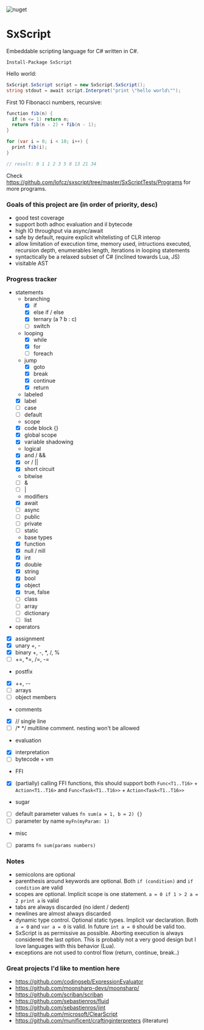 ![nuget](https://img.shields.io/nuget/v/SxScript)

# SxScript

Embeddable scripting language for C# written in C#.  

```
Install-Package SxScript
```
Hello world:
```csharp
SxScript.SxScript script = new SxScript.SxScript();
string stdout = await script.Interpret("print \"hello world\"");
```

First 10 Fibonacci numbers, recursive:
```csharp
function fib(n) {
  if (n <= 1) return n;
  return fib(n - 2) + fib(n - 1);
}

for (var i = 0; i < 10; i++) {
  print fib(i);
}

// result: 0 1 1 2 3 5 8 13 21 34
```
Check https://github.com/lofcz/sxscript/tree/master/SxScriptTests/Programs for more programs.

### Goals of this project are (in order of priority, desc)  
- good test coverage
- support both adhoc evaluation and il bytecode
- high IO throughput via async/await
- safe by default, require explicit whitelisting of CLR interop
- allow limitation of execution time, memory used, intructions executed, recursion depth, enumerables length, iterations in looping statements
- syntactically be a relaxed subset of C# (inclined towards Lua, JS)
- visitable AST

### Progress tracker  
- statements
  - branching
    - [x] if
    - [x] else if / else
    - [x] ternary (a ? b : c) 
    - [ ] switch
  - looping
    - [x] while
    - [x] for
    - [ ] foreach
  - jump
    - [x] goto
    - [x] break
    - [x] continue
    - [x] return
   - labeled
    - [x] label
    - [ ] case
    - [ ] default
   - scope
    - [x] code block {}
    - [x] global scope 
    - [x] variable shadowing
   - logical 
    - [x] and / &&
    - [x] or / ||
    - [x] short circuit
   - bitwise
    - [ ] &
    - [ ] |
   - modifiers
    - [x] await
    - [ ] async
    - [ ] public
    - [ ] private
    - [ ] static
   - base types
    - [x] function 
    - [x] null / nill 
    - [x] int
    - [x] double
    - [x] string
    - [x] bool
    - [x] object
    - [x] true, false
    - [ ] class
    - [ ] array
    - [ ] dictionary
    - [ ] list   
 - operators
  - [x] assignment
  - [x] unary +, -
  - [x] binary +, -, *, /, %  
  - [ ] +=, *=, /=, -=
  - postfix  
   - [x] ++, --
   - [ ] arrays
   - [ ] object members   
 - comments
  - [x] // single line
  - [ ] /* */ multiline comment. nesting won't be allowed
- evaluation
 - [x] interpretation
 - [ ] bytecode + vm
- FFI
 - [x] (partially) calling FFI functions, this should support both `Func<T1..T16>` + `Action<T1..T16>` and `Func<Task<T1..T16>>` + `Action<Task<T1..T16>>`
- sugar
 - [ ] default parameter values `fn sum(a = 1, b = 2) {}`
 - [ ] parameter by name `myFn(myParam: 1)`
- misc
 - [ ] params `fn sum(params numbers)` 
 
### Notes
- semicolons are optional
- parenthesis around keywords are optional. Both `if (condition)` and `if condition` are valid
- scopes are optional. Implicit scope is one statement. `a = 0 if 1 > 2 a = 2 print a` is valid
- tabs are always discarded (no ident / dedent)
- newlines are almost always discarded
- dynamic type control. Optional static types. Implicit var declaration. Both `a = 0` and `var a = 0` is valid. In future `int a = 0` should be valid too.
- SxScript is as permissive as possible. Aborting execution is always considered the last option. This is probably not a very good design but I love languages with this behavior (Lua).
- exceptions are not used to control flow (return, continue, break..)

### Great projects I'd like to mention here
- https://github.com/codingseb/ExpressionEvaluator
- https://github.com/moonsharp-devs/moonsharp/
- https://github.com/scriban/scriban
- https://github.com/sebastienros/fluid
- https://github.com/sebastienros/jint
- https://github.com/microsoft/ClearScript
- https://github.com/munificent/craftinginterpreters (literature)

